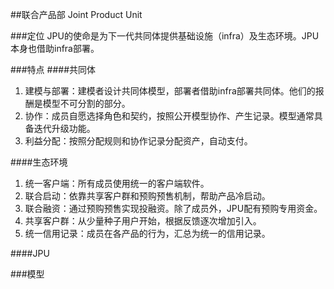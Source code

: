 ##联合产品部
Joint Product Unit

###定位
JPU的使命是为下一代共同体提供基础设施（infra）及生态环境。JPU本身也借助infra部署。

###特点
####共同体
1. 建模与部署：建模者设计共同体模型，部署者借助infra部署共同体。他们的报酬是模型不可分割的部分。
2. 协作：成员自愿选择角色和契约，按照公开模型协作、产生记录。模型通常具备迭代升级功能。
3. 利益分配：按照分配规则和协作记录分配资产，自动支付。

####生态环境
1. 统一客户端：所有成员使用统一的客户端软件。
2. 联合启动：依靠共享客户群和预购预售机制，帮助产品冷启动。
3. 联合融资：通过预购预售实现投融资。除了成员外，JPU配有预购专用资金。
4. 共享客户群：从少量种子用户开始，根据反馈逐次增加引入。
5. 统一信用记录：成员在各产品的行为，汇总为统一的信用记录。


####JPU

###模型
